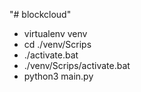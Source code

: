 "# blockcloud" 
* virtualenv venv
* cd ./venv/Scrips
* ./activate.bat
* ./venv/Scrips/activate.bat
* python3 main.py